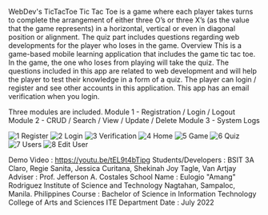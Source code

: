 WebDev&#39;s TicTacToe
Tic Tac Toe is a game where each player takes turns to complete the arrangement of
either three O’s or three X’s (as the value that the game represents) in a horizontal, vertical or
even in diagonal position or alignment. The quiz part includes questions regarding web
developments for the player who loses in the game.
Overview
This is a game-based mobile learning application that includes the game tic tac toe. In
the game, the one who loses from playing will take the quiz. The questions included in this
app are related to web development and will help the player to test their knowledge in a form
of a quiz. The player can login / register and see other accounts in this application.
This app has an email verification when you login.

Three modules are included. 
Module 1 - Registration / Login / Logout
Module 2 - CRUD / Search / View / Update / Delete
Module 3 - System Logs

![1 Register](https://user-images.githubusercontent.com/84279461/180195405-f42f465e-6ab9-45cf-ae87-0cbe0624577d.png)
![2 Login](https://user-images.githubusercontent.com/84279461/180195434-21683280-4691-437e-9e9a-bdf29712d0ac.png)
![3 Verification](https://user-images.githubusercontent.com/84279461/180195417-375b1c0e-34e2-4e97-8444-8f4f9edabe57.png)
![4 Home](https://user-images.githubusercontent.com/84279461/180195432-1d6edbaa-ef23-429e-bf44-90e704f1efd4.png)
![5 Game](https://user-images.githubusercontent.com/84279461/180195423-c316797a-b329-45ca-a564-0746ff508dd0.png)
![6 Quiz](https://user-images.githubusercontent.com/84279461/180195437-478ead13-bbf2-47c0-85b4-9b13831ee4d8.png)
![7 Users](https://user-images.githubusercontent.com/84279461/180195413-37eaff08-f3d8-4390-b014-2091387f8e34.png)
![8 Edit User](https://user-images.githubusercontent.com/84279461/180195427-8a35e196-c06e-4274-8ca6-415a373a2375.png)

Demo Video :
https://youtu.be/tEL9t4bTipg
Students/Developers :
BSIT 3A
Claro, Regie
Sanita, Jessica
Curitana, Shekinah Joy
Tagle, Van Artjay
Adviser :
Prof. Jefferson A. Costales
School Name :
Eulogio &quot;Amang&quot; Rodriguez Institute of Science and Technology
Nagtahan, Sampaloc, Manila. Philippines
Course :
Bachelor of Science in Information Technology
College of Arts and Sciences
ITE Department
Date :
July 2022
